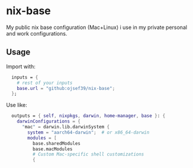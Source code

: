 # nix-base

My public nix base configuration (Mac+Linux) i use in my private personal and work configurations.

## Usage

Import with:

```nix
  inputs = {
    # rest of your inputs
    base.url = "github:ojsef39/nix-base";
  };
```

Use like:

```nix
  outputs = { self, nixpkgs, darwin, home-manager, base }: {
    darwinConfigurations = {
      "mac" = darwin.lib.darwinSystem {
        system = "aarch64-darwin";  # or x86_64-darwin
        modules = [
          base.sharedModules
          base.macModules
          # Custom Mac-specific shell customizations
          {
```
